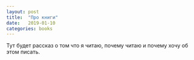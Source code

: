 ```yaml
---
layout: post
title:  "Про книги"
date:   2019-01-10
categories: books
---
```


Тут будет рассказ о том что я читаю, почему читаю и почему хочу об этом писать.
